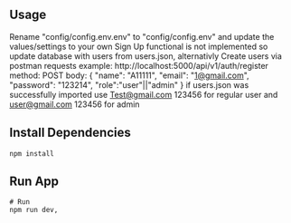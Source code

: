 
## Usage

Rename "config/config.env.env" to "config/config.env" and update the values/settings to your own
 Sign Up functional is not implemented so update database with users from users.json, alternativly
 Create users via postman requests 
 example:
 http://localhost:5000/api/v1/auth/register
    method: POST
        body:
        {
            "name": "A11111",
            "email": "1@gmail.com",
            "password": "123214",
            "role":"user"||"admin"
        }
if users.json was successfully imported 
use 
Test@gmail.com
123456
for regular user
and
user@gmail.com
123456
for admin
## Install Dependencies

```
npm install
```

## Run App

```
# Run 
npm run dev,

